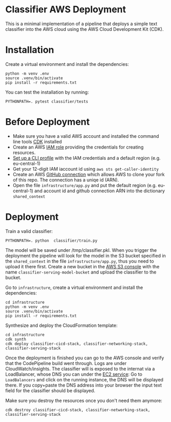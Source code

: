 # Classifier AWS Deployment

This is a minimal implementation of a pipeline that deploys a simple text classifier into the AWS cloud 
using the AWS Cloud Development Kit (CDK).

# Installation

Create a virtual environment and install the dependencies:

```
python -m venv .env
source .venv/bin/activate
pip install -r requirements.txt
```

You can test the installation by running:

```
PYTHONPATH=. pytest classifier/tests
```

# Before Deployment

- Make sure you have a valid AWS account and installed the command line tools  [CDK](https://docs.aws.amazon.com/cdk/latest/guide/getting_started.html) installed 
- Create an AWS [IAM role](https://docs.aws.amazon.com/IAM/latest/UserGuide/id_users_create.html) providing the credentials for creating resources.
- [Set up a CLI profile](https://docs.aws.amazon.com/cli/latest/userguide/cli-configure-quickstart.html) with the IAM credentials and a default region (e.g. eu-central-1) 
- Get your 12-digit IAM iaccount id using `aws sts get-caller-identity` 
- Create an AWS [GitHub connection](https://docs.aws.amazon.com/dtconsole/latest/userguide/connections-create-github.html) which allows AWS 
to clone your fork of this repo. The connection has a uniqe id (ARN).
- Open the file `infrastructure/app.py` and put the default region (e.g. eu-central-1) and account id and github connection ARN into the dictionary `shared_context`

# Deployment

Train a valid classifier:

```
PYTHONPATH=. python  classifier/train.py
```
The model will be saved under /tmp/classifier.pkl. When you trigger the deployment the pipeline will look for the model in the S3 bucket specified in the `shared_context` in the file `infrastructure/app.py`, thus you need to upload it there first.
 Create a new bucket in the [AWS S3 console](https://s3.console.aws.amazon.com/s3) with the name `classifier-serving-model-bucket` and upload the classifier to the bucket.


Go to `infrastructure`, create a virtual environment and install the dependencies:

```
cd infrastructure
python -m venv .env
source .venv/bin/activate
pip install -r requirements.txt
```


Synthesize and deploy the CloudFormation template:
```
cd infrastructure
cdk synth
cdk deploy classifier-cicd-stack, classifier-networking-stack, classifier-serving-stack
```

Once the deployment is finished you can go to the AWS console and verify that the CodePipeline build went through. Logs are under CloudWatch/insights.
The classifier will is exposed to the internat via a LoadBalancer, whose DNS you can under the [EC2 service](https://eu-central-1.console.aws.amazon.com/ec2): Go to   `LoadBalancers` and click on the running instance, the DNS will be displayed there. If you copy+paste the DNS address into your browser the input text field for the classifier should be displayed.

Make sure you destroy the resources once you don't need them anymore:

```
cdk destroy classifier-cicd-stack, classifier-networking-stack, classifier-serving-stack
```
